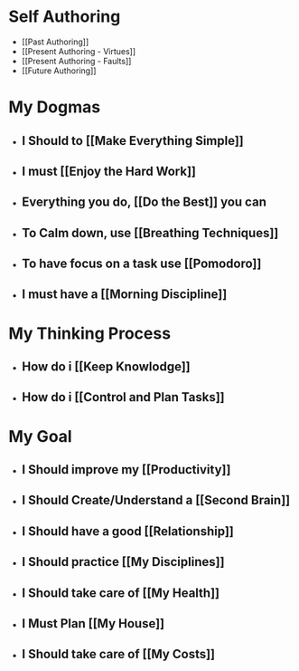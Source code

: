 # Self Authoring

- [[Past Authoring]]
- [[Present Authoring - Virtues]]
- [[Present Authoring - Faults]]
- [[Future Authoring]]


# My Dogmas
- ## I Should to [[Make Everything Simple]]
- ## I must [[Enjoy the Hard Work]]
- ## Everything you do, [[Do the Best]] you can
- ## To Calm down, use [[Breathing Techniques]]
- ## To have focus on a task use [[Pomodoro]]
- ## I must have a [[Morning Discipline]]

# My Thinking Process

- ## How do i [[Keep Knowlodge]]
- ## How do i [[Control and Plan Tasks]]

# My Goal

- ## I Should improve my [[Productivity]]
- ## I Should Create/Understand a [[Second Brain]]
- ## I Should have a good [[Relationship]]
- ## I Should practice [[My Disciplines]]
- ## I Should take care of [[My Health]]
- ## I Must Plan [[My House]]
- ## I Should take care of [[My Costs]]